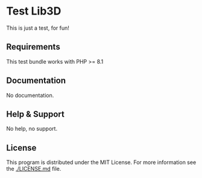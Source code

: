 # Test Lib3D

This is just a test, for fun!

## Requirements

This test bundle works with PHP >= 8.1

## Documentation

No documentation.

## Help & Support

No help, no support.

## License

This program is distributed under the MIT License. For more information see the [./LICENSE.md](./LICENSE.md) file.
